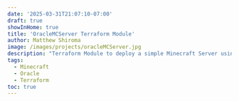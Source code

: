 ```yaml
---
date: '2025-03-31T21:07:10-07:00'
draft: true
showInHome: true
title: 'OracleMCServer Terraform Module'
author: Matthew Shiroma
image: /images/projects/oracleMCServer.jpg
description: "Terraform Module to deploy a simple Minecraft Server using Oracle Cloud's Always Free Tier."
tags:
  - Minecraft
  - Oracle
  - Terraform
toc: true
---
```



